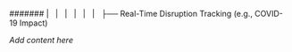 ####### |   |   |   |   |   |   ├── Real-Time Disruption Tracking (e.g., COVID-19 Impact)

*Add content here*